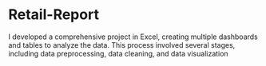 # Retail-Report
I developed a comprehensive project in Excel, creating multiple dashboards and tables to analyze the data. This process involved several stages, including data preprocessing, data cleaning, and data visualization
